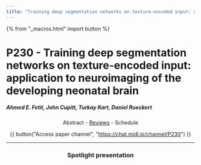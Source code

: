 ```yaml
---
title: "Training deep segmentation networks on texture-encoded input: application to neuroimaging of the developing neonatal brain"
---
```

<style>
.paper_abstract {
  display: none;
  font-size: 90%;
  line-height: 1.35;
  text-align: justify;
  margin-top: 4px;
  padding-left: 20px;
  padding-right: 20px;
  padding-bottom: 4px;

  .actions {
    display: block;
    text-align: center;
    margin-top: 4px;
  }
}

.paper_qa {
  display: none;
  line-height: 1.35;
  text-align: center;
  margin-top: 4px;
  padding-left: 20px;
  padding-right: 20px;
  padding-bottom: 4px;

  .actions {
    display: block;
    text-align: center;
    margin-top: 4px;
  }
}
</style>

{% from "_macros.html" import button %}

# P230 - Training deep segmentation networks on texture-encoded input: application to neuroimaging of the developing neonatal brain


##### Ahmed E. Fetit, John Cupitt, Turkay Kart, Daniel Rueckert

<center><a class="toggle_visibility" data-selector=".paper_abstract" data-level="3">Abstract</a>
        - <a href="https://openreview.net/forum?id=vXX5bovYvi">Reviews</a>
        - <a class="toggle_visibility" data-selector=".paper_qa" data-level="3">Schedule</a>

<span class="paper_abstract">
        'Standard practice for using convolutional neural networks (CNNs) in semantic segmentation tasks assumes that the image intensities are directly used for training and inference. In natural images this is performed using RGB pixel intensities, whereas in medical imaging, e.g. magnetic resonance imaging (MRI), gray level pixel intensities are typically used. In this work, we explore the idea of encoding the image data as local binary textural maps prior to the feeding them to CNNs, and show that accurate segmentation models can be developed using such maps alone, without learning any representations from the images themselves. This questions common consensus that CNNs recognize objects from images by learning increasingly complex representations of shape, and suggests a more important role to image texture, in line with recent findings on natural images. We illustrate this for the first time on neuroimaging data of the developing neonatal brain in a tissue segmentation task, by analyzing large, publicly available T2-weighted MRI scans (n=558, range of postmenstrual ages at scan: 24.3 - 42.2 weeks) obtained retrospectively from the Developing Human Connectome Project cohort. Rapid changes in visual characteristics that take place during early brain development make it important to establish a clear understanding of the role of visual texture when training CNN models on neuroimaging data of the neonatal brain; this yet remains a largely understudied but important area of research. From a deep learning perspective, the results suggest that CNNs could simply be capable of learning representations from structured spatial information, and may not necessarily require conventional images as input. '
        <span class="actions">
  <br/>
  <a class="toggle_visibility" data-level="2">Hide abstract</a></span>
</span>

<span class="paper_qa">
        Not available for now
        <br/>
        <span class="actions"><a class="toggle_visibility" data-level="2">Hide schedule</a></span>
</span>

{{ button("Access paper channel", "https://chat.midl.io/channel/P230") }}

---

### Spotlight presentation
